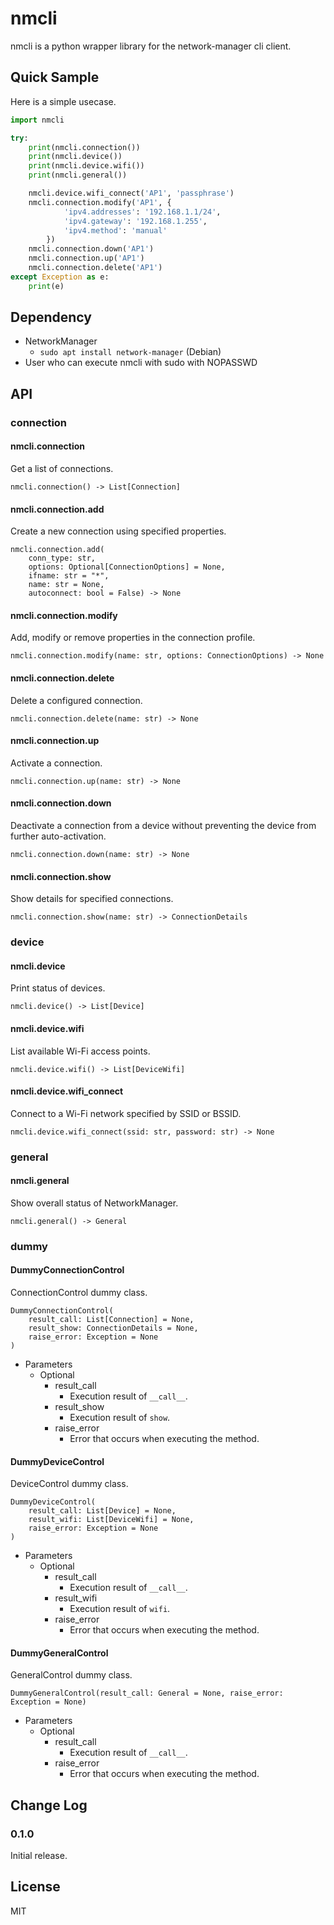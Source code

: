 nmcli
=====

nmcli is a python wrapper library for the network-manager cli client.

## Quick Sample

Here is a simple usecase.

```python
import nmcli

try:
    print(nmcli.connection())
    print(nmcli.device())
    print(nmcli.device.wifi())
    print(nmcli.general())

    nmcli.device.wifi_connect('AP1', 'passphrase')
    nmcli.connection.modify('AP1', {
            'ipv4.addresses': '192.168.1.1/24',
            'ipv4.gateway': '192.168.1.255',
            'ipv4.method': 'manual'
        })
    nmcli.connection.down('AP1')
    nmcli.connection.up('AP1')
    nmcli.connection.delete('AP1')
except Exception as e:
    print(e)
```

## Dependency

* NetworkManager
  * `sudo apt install network-manager` (Debian)
* User who can execute nmcli with sudo with NOPASSWD

## API

### connection

#### nmcli.connection

Get a list of connections.

```
nmcli.connection() -> List[Connection]
```

#### nmcli.connection.add

Create a new connection using specified properties.

```
nmcli.connection.add(
    conn_type: str,
    options: Optional[ConnectionOptions] = None,
    ifname: str = "*",
    name: str = None,
    autoconnect: bool = False) -> None
```

#### nmcli.connection.modify

Add, modify or remove properties in the connection profile.

```
nmcli.connection.modify(name: str, options: ConnectionOptions) -> None
```

#### nmcli.connection.delete

Delete a configured connection.

```
nmcli.connection.delete(name: str) -> None
```

#### nmcli.connection.up

Activate a connection.

```
nmcli.connection.up(name: str) -> None
```

#### nmcli.connection.down

Deactivate a connection from a device without preventing the device from further auto-activation.

```
nmcli.connection.down(name: str) -> None
```

#### nmcli.connection.show

Show details for specified connections.

```
nmcli.connection.show(name: str) -> ConnectionDetails
```

### device

#### nmcli.device

Print status of devices.

```
nmcli.device() -> List[Device]
```

#### nmcli.device.wifi

List available Wi-Fi access points.

```
nmcli.device.wifi() -> List[DeviceWifi]
```

#### nmcli.device.wifi_connect

Connect to a Wi-Fi network specified by SSID or BSSID.

```
nmcli.device.wifi_connect(ssid: str, password: str) -> None
```

### general

#### nmcli.general

Show overall status of NetworkManager.

```
nmcli.general() -> General
```

### dummy

#### DummyConnectionControl

ConnectionControl dummy class.

```
DummyConnectionControl(
    result_call: List[Connection] = None,
    result_show: ConnectionDetails = None,
    raise_error: Exception = None
)
```

* Parameters
    * Optional
        * result_call
            * Execution result of `__call__`.
        * result_show
            * Execution result of `show`.
        * raise_error
            * Error that occurs when executing the method.

#### DummyDeviceControl

DeviceControl dummy class.

```
DummyDeviceControl(
    result_call: List[Device] = None,
    result_wifi: List[DeviceWifi] = None,
    raise_error: Exception = None
)
```

* Parameters
    * Optional
        * result_call
            * Execution result of `__call__`.
        * result_wifi
            * Execution result of `wifi`.
        * raise_error
            * Error that occurs when executing the method.


#### DummyGeneralControl

GeneralControl dummy class.

```
DummyGeneralControl(result_call: General = None, raise_error: Exception = None)
```

* Parameters
    * Optional
        * result_call
            * Execution result of `__call__`.
        * raise_error
            * Error that occurs when executing the method.

## Change Log

### 0.1.0

Initial release.

## License

MIT
